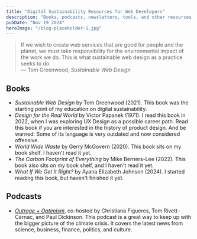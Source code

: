 ```yaml
---
title: "Digital Sustainability Resources for Web Developers"
description: "Books, podcasts, newsletters, tools, and other resources on how to address the environmental impact of the web."
pubDate: "Nov 19 2024"
heroImage: "/blog-placeholder-1.jpg"
---
```


> If we wish to create web services that are good for people and the planet, we must take responsibility for the environmental impact of the work we do. This is what sustainable web design as a practice seeks to do.<br>
> — Tom Greenwood, <cite>Sustainable Web Design</cite>

## Books

- <cite>Sustainable Web Design</cite> by Tom Greenwood (2021). This book was the starting point of my education on digital sustainability.
- <cite>Design for the Real World</cite> by Victor Papanek (1971). I read this book in 2022, when I was exploring UX Design as a possible career path. Read this book if you are interested in the history of product design. And be warned: Some of its language is very outdated and now considered offensive.
- <cite>World Wide Waste</cite> by Gerry McGovern (2020). This book sits on my book shelf. I haven't read it yet.
- <cite>The Carbon Footprint of Everything</cite> by Mike Berners-Lee (2022). This book also sits on my book shelf, and I haven't read it yet.
- <cite>What If We Get It Right?</cite> by Ayana Elizabeth Johnson (2024). I started reading this book, but haven't finished it yet.

## Podcasts

- <cite>[Outrage + Optimism](https://www.outrageandoptimism.org/)</cite>, co-hosted by Christiana Figueres, Tom Rivett-Carnac, and Paul Dickinson. This podcast is a great way to keep up with the bigger picture of the climate crisis. It covers the latest news from science, business, finance, politics, and culture.
